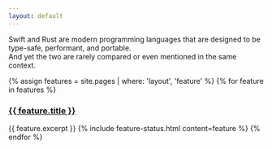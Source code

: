 ```yaml
---
layout: default
---
```


Swift and Rust are modern programming languages that are designed to be type-safe, performant, and portable.  
And yet the two are rarely compared or even mentioned in the same context.

{% assign features = site.pages | where: 'layout', 'feature' %}
{% for feature in features %}
  <h3><a href="{{ feature.url }}">{{ feature.title }}</a></h3>
  {{ feature.excerpt }}
  {% include feature-status.html content=feature %}
{% endfor %}

